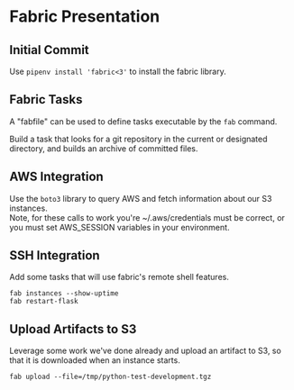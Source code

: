 # Fabric Presentation

## Initial Commit

Use `pipenv install 'fabric<3'` to install the fabric library.

## Fabric Tasks

A "fabfile" can be used to define tasks executable by the `fab` command.  

Build a task that looks for a git repository in the current or designated directory, and builds an archive of committed files.

## AWS Integration

Use the `boto3` library to query AWS and fetch information about our S3 instances.  
Note, for these calls to work you're ~/.aws/credentials must be correct, 
or you must set AWS_SESSION variables in your environment.

## SSH Integration

Add some tasks that will use fabric's remote shell features.

```
fab instances --show-uptime
fab restart-flask
```

## Upload Artifacts to S3

Leverage some work we've done already and upload an artifact to S3, so that it is downloaded when an instance starts.


```
fab upload --file=/tmp/python-test-development.tgz
```
